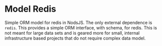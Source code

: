 # Model Redis

Simple ORM model for redis in NodsJS. The only external dependence is `redis`.
This provides a simple ORM interface, with schema, for redis. This is not meant 
for large data sets and is geared more for small, internal infrastructure based
projects that do not require complex data model.
